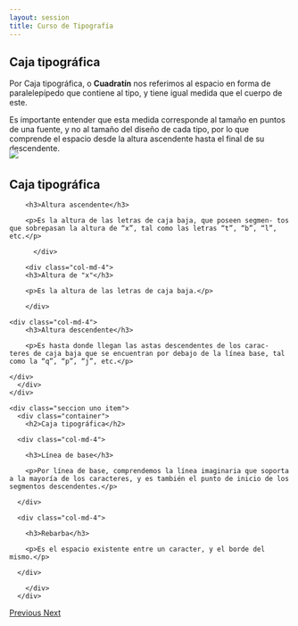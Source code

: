```yaml
---
layout: session
title: Curso de Tipografía
---
```


<div id="carousel-example-generic" class="carousel slide" data-wrap="false" data-ride="carousel" data-interval="false">
  <!-- Indicators 
  <ol class="carousel-indicators">
    <li data-target="#carousel-example-generic" data-slide-to="0" class="active"></li>
    <li data-target="#carousel-example-generic" data-slide-to="1"></li>
    <li data-target="#carousel-example-generic" data-slide-to="2"></li>
  </ol>
-->
  <!-- Wrapper for slides -->
  <div class="carousel-inner" role="listbox">
    <div class="seccion uno item active">
		<div class="container">
      <h2>Caja tipográfica</h2>
		  	<div class="col-md-6">     			
      			<p>Por Caja tipográfica, o <strong>Cuadratín</strong> nos referimos al espacio en forma de paralelepípedo que contiene al tipo, y tiene igual medida que el cuerpo de este.</p>
      			<p>Es importante entender que esta medida corresponde al tamaño en puntos de una fuente, y no al tamaño del diseño de cada tipo, por lo que comprende el espacio desde la altura ascendente hasta el final de su descendente.</p>
      		</div>
      		<div class="col-md-6">
      			<img style="margin-top:-20px;" src="{{ site.baseurl }}/img/0001.gif"/>
      		</div>
     	 </div>
    </div>
    <div class="seccion dos item">
    <div class="container">
      <h2>Caja tipográfica</h2>
      <div class="col-md-4">

        <h3>Altura ascendente</h3>
      	
      	<p>Es la altura de las letras de caja baja, que poseen segmen- tos que sobrepasan la altura de “x”, tal como las letras “t”, “b”, “l”, etc.</p>

		  </div>

		<div class="col-md-4">
        <h3>Altura de "x"</h3>

        <p>Es la altura de las letras de caja baja.</p>

		</div>

    <div class="col-md-4">
        <h3>Altura descendente</h3>

        <p>Es hasta donde llegan las astas descendentes de los carac- teres de caja baja que se encuentran por debajo de la línea base, tal como la “q”, “p”, “j”, etc.</p>

    </div>
      </div>
    </div>

    <div class="seccion uno item">
      <div class="container">
		<h2>Caja tipográfica</h2>

      <div class="col-md-4">

        <h3>Línea de base</h3>
        
        <p>Por línea de base, comprendemos la línea imaginaria que soporta a la mayoría de los caracteres, y es también el punto de inicio de los segmentos descendentes.</p>

      </div>

      <div class="col-md-4">

        <h3>Rebarba</h3>
        
        <p>Es el espacio existente entre un caracter, y el borde del mismo.</p>

      </div>
      		
      	</div>
      </div>

  </div> <!-- CAROUSEL INNER -->

</div> <!-- ID CAROUSEL -->

  <!-- Controls -->
  <a class="left carousel-control" href="#carousel-example-generic" role="button" data-slide="prev">
    <span class="glyphicon glyphicon-chevron-left" aria-hidden="true"><i class="fa fa-arrow-circle-o-left"></i>
</span>
    <span class="sr-only">Previous</span>
  </a>
  <a class="right carousel-control" href="#carousel-example-generic" role="button" data-slide="next">
    <span class="glyphicon glyphicon-chevron-right" aria-hidden="true"><i class="fa fa-arrow-circle-o-right"></i>
</span>
    <span class="sr-only">Next</span>
  </a>

  <!--<img style="margin-top:-25px;" src="http://127.0.0.1:4000/img/0002.gif"/>-->


</div>